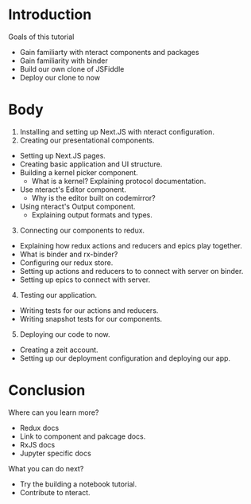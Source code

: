 # Introduction

Goals of this tutorial
- Gain familiarty with nteract components and packages
- Gain familiarity with binder
- Build our own clone of JSFiddle
- Deploy our clone to now

# Body

1. Installing and setting up Next.JS with nteract configuration.
2. Creating our presentational components.
- Setting up Next.JS pages.
- Creating basic application and UI structure.
- Building a kernel picker component.
  - What is a kernel? Explaining protocol documentation.
- Use nteract's Editor component.
  - Why is the editor built on codemirror?
- Using nteract's Output component.
  - Explaining output formats and types.
3. Connecting our components to redux.
- Explaining how redux actions and reducers and epics play together.
- What is binder and rx-binder?
- Configuring our redux store.
- Setting up actions and reducers to to connect with server on binder.
- Setting up epics to connect with server.
4. Testing our application.
- Writing tests for our actions and reducers.
- Writing snapshot tests for our components.
5. Deploying our code to now.
- Creating a zeit account.
- Setting up our deployment configuration and deploying our app.

# Conclusion

Where can you learn more?
- Redux docs
- Link to component and pakcage docs.
- RxJS docs
- Jupyter specific docs

What you can do next?
- Try the building a notebook tutorial.
- Contribute to nteract.
